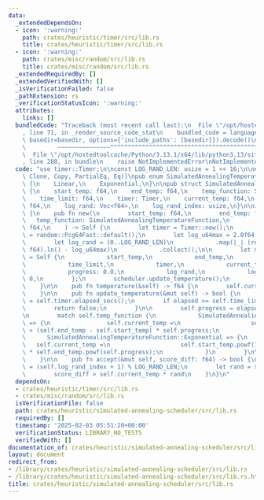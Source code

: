 ```yaml
---
data:
  _extendedDependsOn:
  - icon: ':warning:'
    path: crates/heuristic/timer/src/lib.rs
    title: crates/heuristic/timer/src/lib.rs
  - icon: ':warning:'
    path: crates/misc/random/src/lib.rs
    title: crates/misc/random/src/lib.rs
  _extendedRequiredBy: []
  _extendedVerifiedWith: []
  _isVerificationFailed: false
  _pathExtension: rs
  _verificationStatusIcon: ':warning:'
  attributes:
    links: []
  bundledCode: "Traceback (most recent call last):\n  File \"/opt/hostedtoolcache/Python/3.13.1/x64/lib/python3.13/site-packages/onlinejudge_verify/documentation/build.py\"\
    , line 71, in _render_source_code_stat\n    bundled_code = language.bundle(stat.path,\
    \ basedir=basedir, options={'include_paths': [basedir]}).decode()\n          \
    \         ~~~~~~~~~~~~~~~^^^^^^^^^^^^^^^^^^^^^^^^^^^^^^^^^^^^^^^^^^^^^^^^^^^^^^^^^^^^^^^^^^\n\
    \  File \"/opt/hostedtoolcache/Python/3.13.1/x64/lib/python3.13/site-packages/onlinejudge_verify/languages/rust.py\"\
    , line 288, in bundle\n    raise NotImplementedError\nNotImplementedError\n"
  code: "use timer::Timer;\n\nconst LOG_RAND_LEN: usize = 1 << 16;\n\n#[derive(Debug,\
    \ Clone, Copy, PartialEq, Eq)]\npub enum SimulatedAnnealingTemperatureFunction\
    \ {\n    Linear,\n    Exponential,\n}\n\npub struct SimulatedAnnealingScheduler\
    \ {\n    start_temp: f64,\n    end_temp: f64,\n    temp_function: SimulatedAnnealingTemperatureFunction,\n\
    \    time_limit: f64,\n    timer: Timer,\n    current_temp: f64,\n    progress:\
    \ f64,\n    log_rand: Vec<f64>,\n    log_rand_index: usize,\n}\n\nimpl SimulatedAnnealingScheduler\
    \ {\n    pub fn new(\n        start_temp: f64,\n        end_temp: f64,\n     \
    \   temp_function: SimulatedAnnealingTemperatureFunction,\n        time_limit:\
    \ f64,\n    ) -> Self {\n        let timer = Timer::new();\n        let mut rng\
    \ = random::Pcg64Fast::default();\n        let log_u64max = 2.0f64.ln() * 64.0;\n\
    \        let log_rand = (0..LOG_RAND_LEN)\n            .map(|_| (rng.u64() as\
    \ f64).ln() - log_u64max)\n            .collect();\n\n        let mut scheduler\
    \ = Self {\n            start_temp,\n            end_temp,\n            temp_function,\n\
    \            time_limit,\n            timer,\n            current_temp: start_temp,\n\
    \            progress: 0.0,\n            log_rand,\n            log_rand_index:\
    \ 0,\n        };\n        scheduler.update_temperature();\n        scheduler\n\
    \    }\n\n    pub fn temperature(&self) -> f64 {\n        self.current_temp\n\
    \    }\n\n    pub fn update_temperature(&mut self) -> bool {\n        let elapsed\
    \ = self.timer.elapsed_secs();\n        if elapsed >= self.time_limit {\n    \
    \        return false;\n        }\n\n        self.progress = elapsed / self.time_limit;\n\
    \n        match self.temp_function {\n            SimulatedAnnealingTemperatureFunction::Linear\
    \ => {\n                self.current_temp =\n                    self.start_temp\
    \ + (self.end_temp - self.start_temp) * self.progress;\n            }\n      \
    \      SimulatedAnnealingTemperatureFunction::Exponential => {\n             \
    \   self.current_temp =\n                    self.start_temp.powf(1.0 - self.progress)\
    \ * self.end_temp.powf(self.progress);\n            }\n        }\n\n        true\n\
    \    }\n\n    pub fn accept(&mut self, score_diff: f64) -> bool {\n        self.log_rand_index\
    \ = (self.log_rand_index + 1) % LOG_RAND_LEN;\n        let rand = self.log_rand[self.log_rand_index];\n\
    \        score_diff > self.current_temp * rand\n    }\n}\n"
  dependsOn:
  - crates/heuristic/timer/src/lib.rs
  - crates/misc/random/src/lib.rs
  isVerificationFile: false
  path: crates/heuristic/simulated-annealing-scheduler/src/lib.rs
  requiredBy: []
  timestamp: '2025-02-03 05:51:20+00:00'
  verificationStatus: LIBRARY_NO_TESTS
  verifiedWith: []
documentation_of: crates/heuristic/simulated-annealing-scheduler/src/lib.rs
layout: document
redirect_from:
- /library/crates/heuristic/simulated-annealing-scheduler/src/lib.rs
- /library/crates/heuristic/simulated-annealing-scheduler/src/lib.rs.html
title: crates/heuristic/simulated-annealing-scheduler/src/lib.rs
---
```

